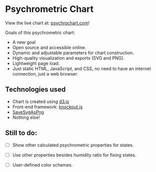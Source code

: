 # Psychrometric Chart

View the live chart at: [psychrochart.com](https://psychrochart.com)!

Goals of this psychrometric chart:

- A new goal
- Open source and accessible online.
- Dynamic and adjustable parameters for chart construction.
- High-quality visualization and exports (SVG and PNG).
- Lightweight page load.
- Just static HTML, JavaScript, and CSS, no need to have an internet
  connection, just a web browser.

## Technologies used

* Chart is created using [d3.js](https://d3js.org/)
* Front-end framework: [knockout.js](https://knockoutjs.com)
* [SaveSvgAsPng](https://github.com/exupero/saveSvgAsPng)
* Nothing else!

## Still to do:

- [ ] Show other calculated psychrometric properties for states.
- [ ] Use other properties besides humidity ratio for fixing states.
- [ ] User-defined color schemes.

